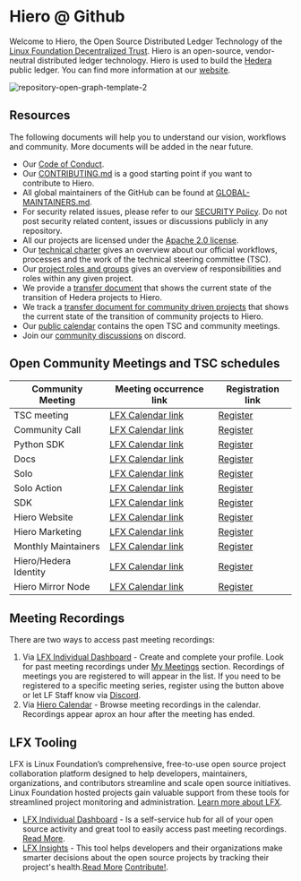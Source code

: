 # Hiero @ Github

Welcome to Hiero, the Open Source Distributed Ledger Technology of the [Linux Foundation Decentralized Trust](https://www.lfdecentralizedtrust.org).
Hiero is an open-source, vendor-neutral distributed ledger technology. Hiero is used to build the [Hedera](https://hedera.com) public ledger.
You can find more information at our [website](https://hiero.org).

![repository-open-graph-template-2](https://github.com/user-attachments/assets/c0a1df9c-2a13-42ec-82ba-5e0df044750e)

## Resources

The following documents will help you to understand our vision, workflows and community. More documents will be added in the near future.

- Our [Code of Conduct](https://www.lfdecentralizedtrust.org/code-of-conduct).
- Our [CONTRIBUTING.md](https://github.com/hiero-ledger/.github/blob/main/CONTRIBUTING.md) is a good starting point if you want to contribute to Hiero.
- All global maintainers of the GitHub can be found at [GLOBAL-MAINTAINERS.md](https://github.com/hiero-ledger/.github/blob/main/GLOBAL-MAINTAINERS.md).
- For security related issues, please refer to our [SECURITY Policy](https://github.com/hiero-ledger/.github/blob/main/SECURITY.md). Do not post security related content, issues or discussions publicly in any repository.
- All our projects are licensed under the [Apache 2.0 license](https://github.com/hiero-ledger/.github/blob/main/LICENSE.md).
- Our [technical charter](https://github.com/hiero-ledger/governance/blob/main/hiero-technical-charter.md) gives an overview about our official workflows, processes and the work of the technical steering committee (TSC).
- Our [project roles and groups](https://github.com/hiero-ledger/governance/blob/main/roles-and-groups.md) gives an overview of responsibilities and roles within any given project.
- We provide a [transfer document](https://github.com/hiero-ledger/hiero/blob/main/transition.md) that shows the current state of the transition of Hedera projects to Hiero.
- We track a [transfer document for community driven projects](https://github.com/hiero-ledger/hiero/blob/main/community-transition.md) that shows the current state of the transition of community projects to Hiero.
- Our [public calendar](https://zoom-lfx.platform.linuxfoundation.org/meetings/hiero?view=week) contains the open TSC and community meetings.
- Join our [community discussions](https://discord.lfdecentralizedtrust.org/) on discord.

## Open Community Meetings and TSC schedules

| Community Meeting    | Meeting occurrence link                                                                                           | Registration link                                                                                                                       |
| -------------------- |-------------------------------------------------------------------------------------------------------------------| --------------------------------------------------------------------------------------------------------------------------------------- |
| TSC meeting          | [LFX Calendar link](https://zoom-lfx.platform.linuxfoundation.org/meetings/hiero?view=week&occurrence=1758031200) | [Register](https://zoom-lfx.platform.linuxfoundation.org/meeting/95775743341?password=c07443bf-b0e6-4a68-93f1-5c7ce9bb49ab&invite=true) |
| Community Call       | [LFX Calendar link](https://zoom-lfx.platform.linuxfoundation.org/meetings/hiero?view=week&occurrence=1758207600) | [Register](https://zoom-lfx.platform.linuxfoundation.org/meeting/97122675754?password=7eaa865a-2f17-4a7c-97b0-aff51933991c&invite=true) |
| Python SDK           | [LFX Calendar link](https://zoom-lfx.platform.linuxfoundation.org/meetings/hiero?view=week&occurrence=1758117600) | [Register](https://zoom-lfx.platform.linuxfoundation.org/meeting/92041330205?password=2f345bee-0c14-4dd5-9883-06fbc9c60581&invite=true) |
| Docs                 | [LFX Calendar link](https://zoom-lfx.platform.linuxfoundation.org/meetings/hiero?view=week&occurrence=1757516400) | [Register](https://zoom-lfx.platform.linuxfoundation.org/meeting/96247351493?password=54a04164-8618-458d-8176-4ca21b346291&invite=true) |
| Solo                 | [LFX Calendar link](https://zoom-lfx.platform.linuxfoundation.org/meetings/hiero?view=week&occurrence=1757433600) | [Register](https://zoom-lfx.platform.linuxfoundation.org/meeting/94695703550?password=e8819002-3f6e-4905-9916-b049f501e866&invite=true) |
| Solo Action          | [LFX Calendar link](https://zoom-lfx.platform.linuxfoundation.org/meetings/hiero?view=week&occurrence=1757944800) | [Register](https://zoom-lfx.platform.linuxfoundation.org/meeting/92576669768?password=8dab94bb-7315-4d37-a944-b1fa0e924741&invite=true) |
| SDK                  | [LFX Calendar link](https://zoom-lfx.platform.linuxfoundation.org/meetings/hiero?view=week&occurrence=1757340000) | [Register](https://zoom-lfx.platform.linuxfoundation.org/meeting/94709702244?password=bcba4892-928c-47e0-9a21-e1abca95f7d3&invite=true) |
| Hiero Website        | [LFX Calendar link](https://zoom-lfx.platform.linuxfoundation.org/meetings/hiero?view=week&occurrence=1755529200) | [Register](https://zoom-lfx.platform.linuxfoundation.org/meeting/94831465670?password=50e11cd2-6450-4a97-b9ae-7a7585c4409b&invite=true) |
| Hiero Marketing      | [LFX Calendar link](https://zoom-lfx.platform.linuxfoundation.org/meetings/hiero?view=week&occurrence=1761663600) | [Register](https://zoom-lfx.platform.linuxfoundation.org/meeting/91725705912?password=57115f71-9576-46dc-90f7-98be38aade2d&invite=true) |
| Monthly Maintainers  | [LFX Calendar link](https://zoom-lfx.platform.linuxfoundation.org/meetings/hiero?view=week&occurrence=1761750000) | [Register](https://zoom-lfx.platform.linuxfoundation.org/meeting/99574473075?password=deff3fc9-0e80-4877-80de-91499b5480e9&invite=true) |
| Hiero/Hedera Identity| [LFX Calendar link](https://zoom-lfx.platform.linuxfoundation.org/meetings/hiero?view=week&occurrence=1763049600) | [Register](https://zoom-lfx.platform.linuxfoundation.org/meeting/99097542854?password=3ee2d9c9-32de-4758-8a23-417c751bd7ab&invite=true) |
| Hiero Mirror Node    | [LFX Calendar link](https://zoom-lfx.platform.linuxfoundation.org/meetings/hiero?view=week&occurrence=1763053200) | [Register](https://zoom-lfx.platform.linuxfoundation.org/meeting/94618152832?password=3b037576-2aab-4f7e-ab24-acf9ca2c3734&invite=true) |

## Meeting Recordings

There are two ways to access past meeting recordings:

1. Via [LFX Individual Dashboard](https://openprofile.dev/) - Create and complete your profile. Look for past meeting recordings under [My Meetings](https://openprofile.dev/my-meetings) section.
   Recordings of meetings you are registered to will appear in the list. If you need to be registered to a specific meeting series, register using the button above or let LF Staff know via [Discord](https://discord.lfdecentralizedtrust.org/).
2. Via [Hiero Calendar](https://zoom-lfx.platform.linuxfoundation.org/meetings/hiero?view=week) - Browse meeting recordings in the calendar. Recordings appear aprox an hour after the meeting has ended.    

## LFX Tooling

LFX is Linux Foundation’s comprehensive, free-to-use open source project collaboration platform designed to help developers, maintainers, organizations, and contributors streamline and scale open source initiatives.
Linux Foundation hosted projects gain valuable support from these tools for streamlined project monitoring and administration.
[Learn more about LFX](https://lfx.linuxfoundation.org/).

- [LFX Individual Dashboard](https://openprofile.dev/) - Is a self-service hub for all of your open source activity and great tool to easily access past meeting recordings. [Read More](https://docs.linuxfoundation.org/lfx/my-profile).
- [LFX Insights](https://insights.linuxfoundation.org/) - This tool helps developers and their organizations make smarter decisions about the open source projects by tracking their project's health.[Read More](https://insights.linuxfoundation.org/docs/introduction/what-is-insights/) [Contribute!](https://github.com/linuxfoundation/insights).
